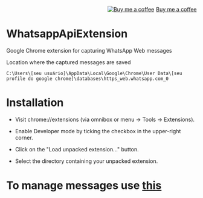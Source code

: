 <p align="right"><a class="bmc-button" target="_blank" href="https://www.buymeacoffee.com/tgTlPhj"><img src="https://www.buymeacoffee.com/assets/img/BMC-btn-logo.svg" alt="Buy me a coffee"><span style="margin-left:5px">Buy me a coffee</span></a></p>

# WhatsappApiExtension

Google Chrome extension for capturing WhatsApp Web messages

Location where the captured messages are saved

    C:\Users\[seu usuário]\AppData\Local\Google\Chrome\User Data\[seu profile do google chrome]\databases\https_web.whatsapp.com_0
    
# Installation

 - Visit chrome://extensions (via omnibox or menu -> Tools -> Extensions).

 - Enable Developer mode by ticking the checkbox in the upper-right corner.

 - Click on the "Load unpacked extension..." button.

 - Select the directory containing your unpacked extension.

# To manage messages use [this](https://github.com/wictorChaves/WhatsappApiPython3)
